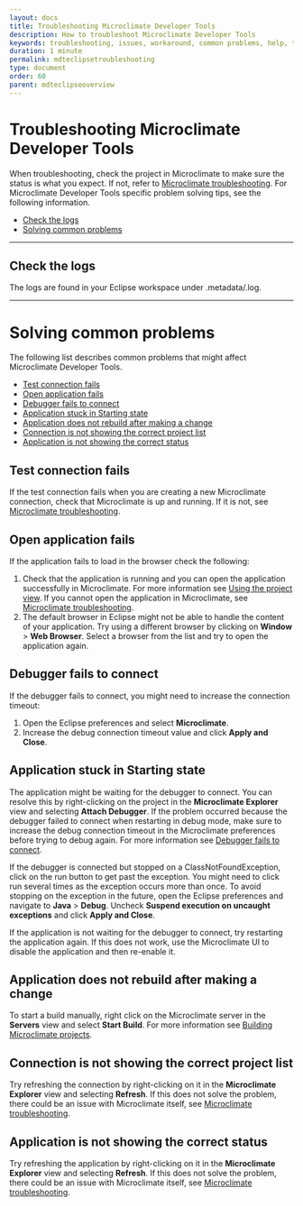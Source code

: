 ```yaml
---
layout: docs
title: Troubleshooting Microclimate Developer Tools
description: How to troubleshoot Microclimate Developer Tools
keywords: troubleshooting, issues, workaround, common problems, help, tools, eclipse, check the logs, solving common problems, fail, stuck, not rebuild, not showing the correct
duration: 1 minute
permalink: mdteclipsetroubleshooting
type: document
order: 60
parent: mdteclipseoverview
---
```


# Troubleshooting Microclimate Developer Tools

When troubleshooting, check the project in Microclimate to make sure the status is what you expect.  If not, refer to [Microclimate troubleshooting](troubleshooting).  For Microclimate Developer Tools specific problem solving tips, see the following information.

* [Check the logs](#check-the-logs)
* [Solving common problems](#solving-common-problems)

---
## Check the logs
The logs are found in your Eclipse workspace under .metadata/.log.

---
# Solving common problems
The following list describes common problems that might affect Microclimate Developer Tools.

- [Test connection fails](#test-connection-fails)
- [Open application fails](#open-application-fails)
- [Debugger fails to connect](#debugger-fails-to-connect)
- [Application stuck in Starting state](#application-stuck-in-starting-state)
- [Application does not rebuild after making a change](#application-does-not-rebuild-after-making-a-change)
- [Connection is not showing the correct project list](#connection-is-not-showing-the-correct-project-list)
- [Application is not showing the correct status](#application-is-not-showing-the-correct-status)

## Test connection fails
If the test connection fails when you are creating a new Microclimate connection, check that Microclimate is up and running.  If it is not, see [Microclimate troubleshooting](troubleshooting).

## Open application fails
If the application fails to load in the browser check the following:
1. Check that the application is running and you can open the application successfully in Microclimate.  For more information see [Using the project view](projectview).  If you cannot open the application in Microclimate, see [Microclimate troubleshooting](troubleshooting).
2. The default browser in Eclipse might not be able to handle the content of your application.  Try using a different browser by clicking on **Window** > **Web Browser**.  Select a browser from the list and try to open the application again.

## Debugger fails to connect
If the debugger fails to connect, you might need to increase the connection timeout:
1. Open the Eclipse preferences and select **Microclimate**.
2. Increase the debug connection timeout value and click **Apply and Close**.

## Application stuck in Starting state
The application might be waiting for the debugger to connect. You can resolve this by right-clicking on the project in the **Microclimate Explorer** view and selecting **Attach Debugger**.  If the problem occurred because the debugger failed to connect when restarting in debug mode, make sure to increase the debug connection timeout in the Microclimate preferences before trying to debug again. For more information see [Debugger fails to connect](#debugger-fails-to-connect).

If the debugger is connected but stopped on a ClassNotFoundException, click on the run button to get past the exception. You might need to click run several times as the exception occurs more than once. To avoid stopping on the exception in the future, open the Eclipse preferences and navigate to **Java** > **Debug**. Uncheck **Suspend execution on uncaught exceptions** and click **Apply and Close**.

If the application is not waiting for the debugger to connect, try restarting the application again. If this does not work, use the Microclimate UI to disable the application and then re-enable it.

## Application does not rebuild after making a change
To start a build manually, right click on the Microclimate server in the **Servers** view and select **Start Build**.  For more information see [Building Microclimate projects](mdteclipsebuildproject).

## Connection is not showing the correct project list
Try refreshing the connection by right-clicking on it in the **Microclimate Explorer** view and selecting **Refresh**. If this does not solve the problem, there could be an issue with Microclimate itself, see [Microclimate troubleshooting](troubleshooting).

## Application is not showing the correct status
Try refreshing the application by right-clicking on it in the **Microclimate Explorer** view and selecting **Refresh**. If this does not solve the problem, there could be an issue with Microclimate itself, see [Microclimate troubleshooting](troubleshooting).